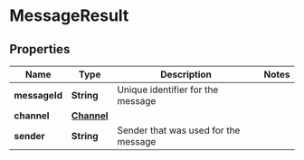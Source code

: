 
# MessageResult

## Properties
Name | Type | Description | Notes
------------ | ------------- | ------------- | -------------
**messageId** | **String** | Unique identifier for the message | 
**channel** | [**Channel**](Channel.md) |  | 
**sender** | **String** | Sender that was used for the message | 



